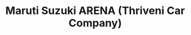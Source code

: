 ---
title: "Maruti Suzuki ARENA (Thriveni Car Company)"
url: /salem/maruti-suzuki-arena-thriveni-car-company/
shop: Autohaus
---
